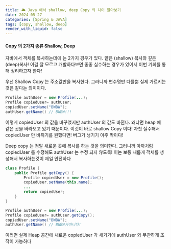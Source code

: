 ```yaml
---
title: 🌥 Java 에서 shallow, deep Copy 의 차이 알아보기
date: 2024-05-27
categories: [Spring & JAVA]
tags: [copy, shallow, deep]
render_with_liquid: false
---
```

#### Copy 의 2가지 종류 Shallow, Deep
자바에서 객체를 복사하는데에 는 2가지 경우가 있다. 얕은 (shallow) 복사와 깊은 (deep)복사!
이걸 잘 모르고 개발하다보면 종종 실수하는 경우가 있어서 이번 기회를 통해 정리하고자 한다!

우선 Shallow Copy 는 주소값만을 복사한다. 그러니까 변수명만 다를뿐 실제 가르키는 것은 같다는 의미이다.

```java
Profile authUser = new Profile(...);
Profile copiedUser= authUser;
copiedUser.setName("BWBW");
authUser.getName() // BWBW!!!
```
이렇게 copiedUser 의 값을 바꾸었지만 authUser 의 값도 바뀐다. 왜냐면 heap 에 같은 곳을 바라보고 있기 때문이다. 이것이 바로 shallow Copy 이다!
자칫 실수해서 copiedUser 만 바뀌기를 원했다면! 버그가 생기기 아주 딱이다!

Deep copy 는 정말 새로운 곳에 복사를 하는 것을 의미한다. 그러니까 아까처럼 copiedUser 를 수정해도 authUser 는 수정 되지 않도록! 이는 보통 새롭게 객체를 생성해서 복사하는것이 제일 안전하다

```java
class Profile {
	public Profile getCopy() {
		Profile copiedUser = new Profile();
		copiedUser.setName(this.name);
		...
		return copiedUser;
	}
}

Profile authUser = new Profile(...);
Profile copiedUser= authUser.getCopy();
copiedUser.setName("BWBW");
authUser.getName() // BWBW가아니다!
```
이러면 실제 Heap 공간에 새로운 copiedUser 가 새기기에 authUser 와 무관하게 조작이 가능하다